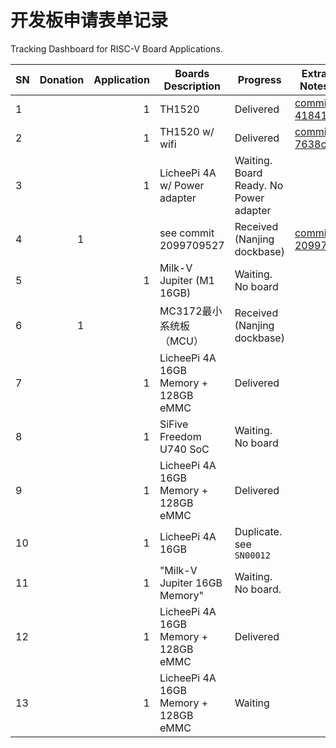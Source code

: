 开发板申请表单记录
================

Tracking Dashboard for RISC-V Board Applications.

| SN | Donation | Application | Boards Description | Progress | Extra Notes |
| -- | -------: | ----------: | ------------------ | -------- | ----------- |
| 1 |  | 1 | TH1520 | Delivered | [commit 41841e](https://github.com/rv2036/riscv-board-wandering/commit/41841e19fe677c06a79e6414521a59a5569aa524) |
| 2 |  | 1 | TH1520 w/ wifi | Delivered | [commit 7638c6](https://github.com/rv2036/riscv-board-wandering/commit/7638c63571ca3709238e1aeecce8c12788a11dec) |
| 3 |  | 1 | LicheePi 4A w/ Power adapter | Waiting. Board Ready. No Power adapter |  |
| 4 | 1 |  | see commit 2099709527 | Received (Nanjing dockbase) | [commit 209970](https://github.com/rv2036/riscv-board-wandering/commit/2099709527ad055ecd13612782b0c6af4feb6dbe) |
| 5 |  | 1 | Milk-V Jupiter (M1 16GB) | Waiting. No board |  |
| 6 | 1 |  | MC3172最小系统板（MCU） | Received (Nanjing dockbase) |  |
| 7 |  | 1 | LicheePi 4A 16GB Memory + 128GB eMMC | Delivered |  |
| 8 |  | 1 | SiFive Freedom U740 SoC | Waiting. No board | |
| 9 |  | 1 | LicheePi 4A 16GB Memory + 128GB eMMC  | Delivered | |
| 10 |  | 1 | LicheePi 4A 16GB   | Duplicate. see `SN00012` | |
| 11 |  | 1 | "Milk-V Jupiter	16GB Memory"  | Waiting. No board. | |
| 12 |  | 1 | LicheePi 4A 16GB Memory + 128GB eMMC  | Delivered | |
| 13 |  | 1 | LicheePi 4A 16GB Memory + 128GB eMMC  | Waiting | |

